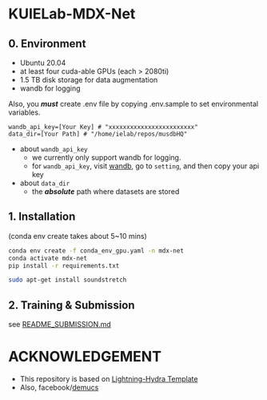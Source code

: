 # KUIELab-MDX-Net

## 0. Environment

- Ubuntu 20.04
- at least four cuda-able GPUs (each > 2080ti)
- 1.5 TB disk storage for data augmentation
- wandb for logging

Also, you ***must*** create .env file by copying .env.sample to set environmental variables.

```
wandb_api_key=[Your Key] # "xxxxxxxxxxxxxxxxxxxxxxxx"
data_dir=[Your Path] # "/home/ielab/repos/musdbHQ"
```

- about ```wandb_api_key```
   - we currently only support wandb for logging.
   - for ```wandb_api_key```, visit [wandb](https://wandb.ai/site), go to ```setting```, and then copy your api key
- about ```data_dir```
   - the ***absolute*** path where datasets are stored

## 1. Installation
(conda env create takes about 5~10 mins)
```bash
conda env create -f conda_env_gpu.yaml -n mdx-net
conda activate mdx-net
pip install -r requirements.txt

sudo apt-get install soundstretch
```

## 2. Training & Submission

see [README_SUBMISSION.md](README_SUBMISSION.md)

# ACKNOWLEDGEMENT

- This repository is based on [Lightning-Hydra Template](https://github.com/ashleve/lightning-hydra-template)
- Also, facebook/[demucs](https://github.com/facebookresearch/demucs)
